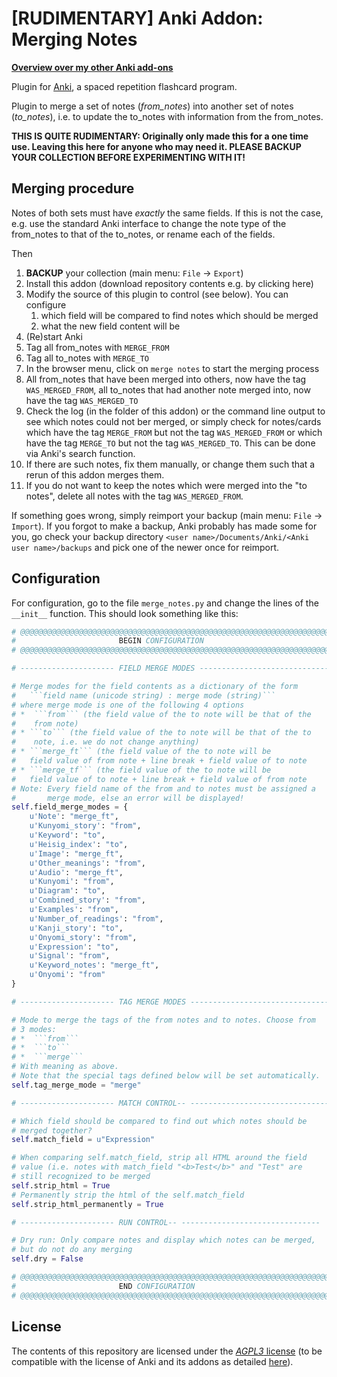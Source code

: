 # [RUDIMENTARY] Anki Addon: Merging Notes 

**[Overview over my other Anki add-ons](http://www.lieret.net/opensource/#anki)**

Plugin for [Anki](https://apps.ankiweb.net/), a spaced repetition flashcard program.

Plugin to merge a set of notes (*from_notes*) into another set of notes (*to_notes*), i.e. to update the to_notes with information from the from_notes.

**THIS IS QUITE RUDIMENTARY: Originally only made this for a one time use. Leaving this here for anyone who may need it.
PLEASE BACKUP YOUR COLLECTION BEFORE EXPERIMENTING WITH IT!**

## Merging procedure

Notes of both sets must have *exactly* the same fields. If this is not the case, e.g. use the standard Anki interface to change the note type of the from_notes to that of the to_notes, or rename each of the fields.

Then

1. **BACKUP** your collection (main menu: ```File``` → ```Export```)
2. Install this addon (download repository contents e.g. by clicking here)
3. Modify the source of this plugin to control (see below). You can configure
    1. which field will be compared to find notes which should be merged
    2. what the new field content will be
4. (Re)start Anki
5. Tag all from_notes with ```MERGE_FROM```
6. Tag all to_notes with ```MERGE_TO``` 
7. In the browser menu, click on ```merge notes``` to start the merging process
8. All from_notes that have been merged into others, now have the tag ```WAS_MERGED_FROM```, all to_notes that had another note merged into, now have the tag ```WAS_MERGED_TO```
9. Check the log (in the folder of this addon) or the command line output to see which notes could not ber merged, or simply check for notes/cards which have the tag ```MERGE_FROM``` but not the tag ```WAS_MERGED_FROM``` or which have the tag ```MERGE_TO``` but not the tag ```WAS_MERGED_TO```. This can be done via Anki's search function.
10. If there are such notes, fix them manually, or change them such that a rerun of this addon merges them.
11. If you do not want to keep the notes which were merged into the "to notes", delete all notes with the tag ```WAS_MERGED_FROM```.

If something goes wrong, simply reimport your backup (main menu: ```File``` → ```Import```). If you forgot to make a backup, Anki probably has made some for you, go check your backup directory ```<user name>/Documents/Anki/<Anki user name>/backups``` and pick one of the newer once for reimport.

## Configuration

For configuration, go to the file ```merge_notes.py``` and change the lines of the ```__init__``` function. 
This should look something like this:

```py
# @@@@@@@@@@@@@@@@@@@@@@@@@@@@@@@@@@@@@@@@@@@@@@@@@@@@@@@@@@@@@@@@@@@@@
#                       BEGIN CONFIGURATION
# @@@@@@@@@@@@@@@@@@@@@@@@@@@@@@@@@@@@@@@@@@@@@@@@@@@@@@@@@@@@@@@@@@@@@

# --------------------- FIELD MERGE MODES -----------------------------

# Merge modes for the field contents as a dictionary of the form
#   ```field name (unicode string) : merge mode (string)```
# where merge mode is one of the following 4 options
# *  ```from``` (the field value of the to note will be that of the
#    from note)
# * ```to``` (the field value of the to note will be that of the to
#    note, i.e. we do not change anything)
# * ```merge_ft``` (the field value of the to note will be
#   field value of from note + line break + field value of to note
# * ```merge_tf``` (the field value of the to note will be
#   field value of to note + line break + field value of from note
# Note: Every field name of the from and to notes must be assigned a
#       merge mode, else an error will be displayed!
self.field_merge_modes = {
    u'Note': "merge_ft",
    u'Kunyomi_story': "from",
    u'Keyword': "to",
    u'Heisig_index': "to",
    u'Image': "merge_ft",
    u'Other_meanings': "from",
    u'Audio': "merge_ft",
    u'Kunyomi': "from",
    u'Diagram': "to",
    u'Combined_story': "from",
    u'Examples': "from",
    u'Number_of_readings': "from",
    u'Kanji_story': "to",
    u'Onyomi_story': "from",
    u'Expression': "to",
    u'Signal': "from",
    u'Keyword_notes': "merge_ft",
    u'Onyomi': "from"
}

# --------------------- TAG MERGE MODES -------------------------------

# Mode to merge the tags of the from notes and to notes. Choose from
# 3 modes:
# *  ```from```
# *  ```to```
# *  ```merge```
# With meaning as above.
# Note that the special tags defined below will be set automatically.
self.tag_merge_mode = "merge"

# --------------------- MATCH CONTROL-- -------------------------------

# Which field should be compared to find out which notes should be
# merged together?
self.match_field = u"Expression"

# When comparing self.match_field, strip all HTML around the field
# value (i.e. notes with match_field "<b>Test</b>" and "Test" are
# still recognized to be merged
self.strip_html = True
# Permanently strip the html of the self.match_field
self.strip_html_permanently = True

# --------------------- RUN CONTROL-- -------------------------------

# Dry run: Only compare notes and display which notes can be merged,
# but do not do any merging
self.dry = False

# @@@@@@@@@@@@@@@@@@@@@@@@@@@@@@@@@@@@@@@@@@@@@@@@@@@@@@@@@@@@@@@@@@@@@
#                       END CONFIGURATION
# @@@@@@@@@@@@@@@@@@@@@@@@@@@@@@@@@@@@@@@@@@@@@@@@@@@@@@@@@@@@@@@@@@@@@
```

## License

The contents of this repository are licensed under the [*AGPL3* license](https://choosealicense.com/licenses/agpl-3.0/) (to be compatible with the license of Anki and its addons as detailed [here](https://ankiweb.net/account/terms)).

